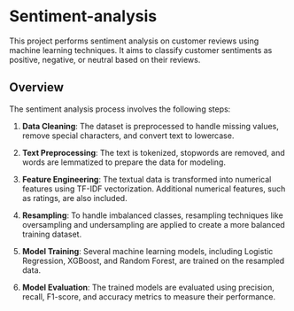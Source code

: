 # Sentiment-analysis
This project performs sentiment analysis on customer reviews using machine learning techniques. It aims to classify customer sentiments as positive, negative, or neutral based on their reviews.

## Overview

The sentiment analysis process involves the following steps:

1. **Data Cleaning**: The dataset is preprocessed to handle missing values, remove special characters, and convert text to lowercase.

2. **Text Preprocessing**: The text is tokenized, stopwords are removed, and words are lemmatized to prepare the data for modeling.

3. **Feature Engineering**: The textual data is transformed into numerical features using TF-IDF vectorization. Additional numerical features, such as ratings, are also included.

4. **Resampling**: To handle imbalanced classes, resampling techniques like oversampling and undersampling are applied to create a more balanced training dataset.

5. **Model Training**: Several machine learning models, including Logistic Regression, XGBoost, and Random Forest, are trained on the resampled data.

6. **Model Evaluation**: The trained models are evaluated using precision, recall, F1-score, and accuracy metrics to measure their performance.


